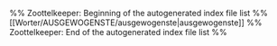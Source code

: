 %% Zoottelkeeper: Beginning of the autogenerated index file list  %%
 [[Worter/AUSGEWOGENSTE/ausgewogenste|ausgewogenste]]
%% Zoottelkeeper: End of the autogenerated index file list  %%
